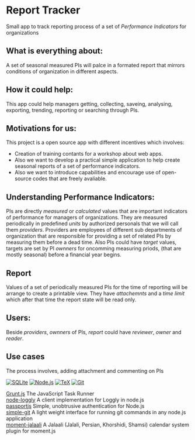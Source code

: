 # Report Tracker
Small app to track reporting process of a set of *Performance Indicators* for organizations 

## What is everything about:
  A set of seasonal measured PIs will palce in a formated report that mirrors conditions of organization in different aspects.

## How it could help:
  This app could help managers getting, collecting, saveing, analysing, exporting, trending, reporting or searching through PIs.

## Motivations for us:
  This project is a open source app with different incentives which involves: 
  - Creation of training contants for a workshop about web apps. 
  - Also we want to develop a practical simple application to help create seasonal reports of a set of performance indicators.
  - Also we want to introduce capabilities and encourage use of open-source codes that are freely avaliable.  
  
## Understanding Performance Indicators:
  PIs are directly *measured* or *calculated* values that are important indicators of performance for managers of organizations. They are measured periodically in predefined *units* by authorized personals that we will call them *providers*. Providers are employees of different sub departments of organization that are responsible for providing a set of related PIs by measuring them before a dead time. Also PIs could have *target* values, targets are set by PI *ownners* for oncomming measuring priods, (that are mostly seasonal) before a financial year begins.
  
## Report
  Values of a set of periodically measured PIs for the time of reporting will be arrange to create a printable view. They have *attachemnts* and a *time limit* which after that time the report state will be read only.
  
## Users:
 Beside *providers*, *ownners* of PIs, *report* could have *reviewer*, *owner* and *reader*.

## Use cases
  The process involves, adding attachment and commenting on PIs

[![SQLite](https://www.sqlite.org/images/sqlite370_banner.gif)](https://www.sqlite.org/)
[![Node.js](https://www.shareicon.net/data/128x128/2015/10/06/112725_development_512x512.png/)](https://nodejs.org)
[![TeX](http://www.tug.org/images/tuglogo.png)](http://www.tug.org/)
[![Git](https://git-scm.com/images/logo@2x.png)](https://git-scm.com)

[Grunt.js](http://gruntjs.com) The JavaScript Task Runner  
[node-loggly](https://github.com/winstonjs/node-loggly) A client implementation for Loggly in node.js  
[passportjs](http://passportjs.org/) Simple, unobtrusive authentication for Node.js  
[simple-git](https://www.npmjs.com/package/simple-git) A light weight interface for running git commands in any node.js application  
[moment-jalaali](https://github.com/jalaali/moment-jalaali) A Jalaali (Jalali, Persian, Khorshidi, Shamsi) calendar system plugin for moment.js

